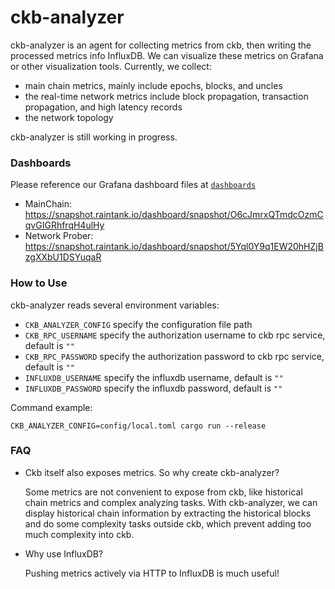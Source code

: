 # ckb-analyzer

ckb-analyzer is an agent for collecting metrics from ckb, then writing the processed metrics info InfluxDB. We can visualize these metrics on Grafana or other visualization tools. Currently, we collect:

- main chain metrics, mainly include epochs, blocks, and uncles
- the real-time network metrics include block propagation, transaction propagation, and high latency records
- the network topology

ckb-analyzer is still working in progress.

### Dashboards

Please reference our Grafana dashboard files at [`dashboards`](https://github.com/keroro520/ckb-analyzer/tree/main/dashboards)

* MainChain: https://snapshot.raintank.io/dashboard/snapshot/O6cJmrxQTmdcOzmCqvGIGRhfrqH4ulHy
* Network Prober: https://snapshot.raintank.io/dashboard/snapshot/5Yql0Y9q1EW20hHZjBzgXXbU1DSYuqaR

### How to Use

ckb-analyzer reads several environment variables:

* `CKB_ANALYZER_CONFIG` specify the configuration file path
* `CKB_RPC_USERNAME` specify the authorization username to ckb rpc service, default is `""`
* `CKB_RPC_PASSWORD` specify the authorization password to ckb rpc service, default is `""`
* `INFLUXDB_USERNAME` specify the influxdb username, default is `""`
* `INFLUXDB_PASSWORD` specify the influxdb password, default is `""`

Command example:

```shell
CKB_ANALYZER_CONFIG=config/local.toml cargo run --release
```

### FAQ

* Ckb itself also exposes metrics. So why create ckb-analyzer?

  Some metrics are not convenient to expose from ckb, like historical chain metrics and complex analyzing tasks. With ckb-analyzer, we can display historical chain information by extracting the historical blocks and do some complexity tasks outside ckb, which prevent adding too much complexity into ckb.

* Why use InfluxDB?

  Pushing metrics actively via HTTP to InfluxDB is much useful!

